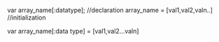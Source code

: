 var array_name[:datatype];        //declaration
array_name = [val1,val2,valn..]   //initialization

var array_name[:data type] = [val1,val2…valn]

